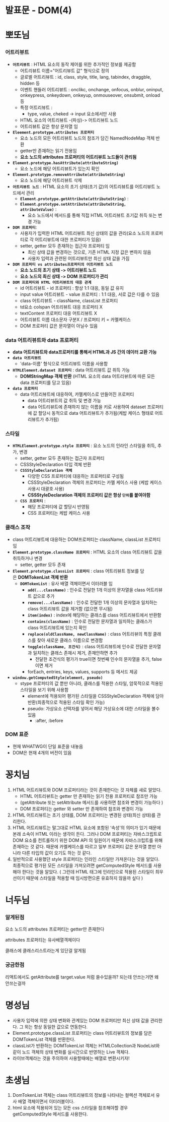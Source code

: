 # 발표문 - DOM(4)

# 뽀또님

### **어트리뷰트**

- **`어트리뷰트`** : HTML 요소의 동작 제어를 위한 추가적인 정보를 제공함
    - 어트리뷰트 이름="어트리뷰트 값" 형식으로 정의
    - 글로벌 어트리뷰트 : id, class, style, title, lang, tabindex, draggble, hidden 등
    - 이벤트 핸들러 어트리뷰트 : onclikc, onchange, onfocus, onblur, oninput, onkeypress, onkeydown, onkeyup, onmouseover, onsubmit, onload 등
    - 특정 어트리뷰트 :
        - type, value, cheked -> input 요소에서만 사용
    - HTML 요소의 어트리뷰트 -(파싱)-> 어트리뷰트 노드
    - 어트리뷰트 값은 항상 문자열 임
- **`Eleement.prototype.attributes 프로퍼티`**
    - 요소 노드의 모든 어트리뷰트 노드의 참조가 담긴 NamedNodeMap 객체 반환
    - getter만 존재하는 읽기 전용임
    - **요소 노드의 attributes 프로퍼티의 어트리뷰트 노드들이 관리됨**
- **`Element.prototype.hasAttribute(attributeString)`**
    - 요소 노드에 해당 어트리뷰트가 있는지 확인
- **`Element.prototype.removeAtrribute(attributeString)`**
    - 요소 노드에 해당 어트리뷰트 삭제
- **`어트리뷰트 노드`** : HTML 요소의 초기 상태(초기 값)의 어트리뷰트를 어트리뷰트 노드에서 관리
    - **`Element.prototype.getAttribute(attributeString)`** :
    - **`Element.prototype.setAttribute(attributeString, attributeValue)`** :
        - 요소 노드에서 메서드를 통해 직접 HTML 어트리뷰트 초기값 취득 또는 변경 가능
- **`DOM 프로퍼티`**:
    - 사용자가 입력한 HTML 어트리뷰트 최신 상태의 값을 관리(요소 노드의 프로퍼티로 각 어트리뷰트에 대한 프로퍼티가 있음)
    - setter, getter 모두 존재하는 접근자 프로퍼티 임
        - 최신 상태 값을 변경하는 것으로, 기존 HTML 지정 값은 변하지 않음
        - 사용자 입력과 관련된 어트리뷰트만 최신 상태 값을 가짐
- **`DOM 프로퍼티 vs attributes프로퍼티의 어트리뷰트 노드`**
    - **요소 노드의 초기 상태 -> 어트리뷰트 노드**
    - **요소 노드의 최신 상태 -> DOM 프로퍼티가 관리**
- **`DOM 프로퍼티와 HTML 어트리뷰트의 대응 관계`**
    - id 어트리뷰트 - id 프로퍼티 : 항상 1:1 대응, 동일 값 유지
    - input value 어트리뷰트 - value 프로퍼티 : 1:1 대응, 서로 값은 다를 수 있음
    - class 어트리뷰트 - className, classList 프로퍼티
    - td요소 colspan 어프리뷰트 대응 프로퍼티 X
    - textContent 프로퍼티 대응 어트리뷰트 X
    - 어트리뷰트 이름 대소문자 구분X / 프로퍼티 키 = 카멜케이스
    - DOM 프로퍼티 값은 문자열이 아닐수 있음

### **data 어트리뷰트와 data 프로퍼티**

- **data 어트리뷰트와 data프로퍼티를 통해서 HTML과 JS 간의 데이터 교환 가능**
- **`data 어트리뷰트`**
    - 'data-이름' 형식으로 어트리뷰트 이름을 사용함
- **`HTMLElement.dataset 프로퍼티`** : data 어트리뷰트 값 취득 가능
    - **DOMStringMap 객체 반환** (HTML 요소의 data 어트리뷰트에 따른 모든 data 프로퍼티를 담고 있음)
- **`data 프로퍼티`**
    - data 어트리뷰트에 대응하여, 카멜케이스로 만들어진 프로퍼티
        - data 어트리뷰트의 값 취득 및 변경 가능
        - data 어트리뷰트에 존재하지 않는 이름을 키로 사용하여 dataset 프로퍼티에 값 할당시 동적으로 data 어트리뷰트가 추가됨(케밥 케이스 형태로 어트리뷰트가 추가됨)

### **스타일**

- **`HTMLElement.prototype.style 프로퍼티`** : 요소 노드의 인라인 스타일을 취득, 추가, 변경
    - setter, getter 모두 존재하는 접근자 프로퍼티
    - CSSStyleDeclaration 타입 객체 반환
    - **`CSSStyleDeclaration 객체`**
        - 다양한 CSS 프로퍼티에 대응하는 프로퍼티로 구성됨
        - CSSStyleDeclaration 객체의 프로퍼티는 카멜 케이스 사용 (케밥 케이스 사용시 대괄호 사용)
        - **CSSStyleDeclaration 객체의 프로퍼티 값은 항상 `단위`를 붙여야함**
    - **`CSS 프로퍼티`** :
        - 해당 프로퍼티에 값 할당시 반영됨
        - CSS 프로퍼티는 케밥 케이스 사용

### **클래스 조작**

- class 어트리뷰트에 대응하는 DOM프로퍼티는 className, classList 프로퍼티 임
- **`Element.prototype.className 프로퍼티`** : HTML 요소의 class 어트리뷰트 값을 취득하거나 변경
    - setter, getter 모두 존재
- **`Element.prototype.classList 프로퍼티`** : class 어트리뷰트 정보를 담은 **DOMTokenList 객체 반환**
    - **`DOMTokenList`** : 유사 배열 객체이면서 이터러블 임
        - **`add(...className)`** : 인수로 전달한 1개 이상의 문자열을 class 어트리뷰트 값으로 추가
        - **`remove(...className)`** : 인수로 전달한 1개 이상의 문자열과 일치하는 class 어트리뷰트 값을 제거함 (없으면 무시됨)
        - **`item(index)`** : index에 해당하는 클래스를 class 어트리뷰트에서 반환함
        - **`contains(className)`** : 인수로 전달한 문자열과 일치하는 클래스가 class 어트리뷰트에 있는지 확인
        - **`replace(oldClassName, newClassName)`** : class 어트리뷰의 특정 클래스를 찾아 새로운 클래스 이름으로 변경함
        - **`toggle(className, 조건식)`** : class 어트리뷰트에 인수로 전달한 문자열과 일치하는 클래스 존재시 제거, 존재안하면 추가
            - 전달한 조건식의 평가가 true이면 첫번째 인수의 문자열을 추가, false이면 제거
        - forEach, entries, keys, values, supports 등 메서드 제공
- **`window.getComputedStyle(element, pseudo)`**
    - stype 프로퍼티의 값 뿐만 아니라, 클래스를 적용한 스타일, 암묵적으로 적용된 스타일을 보기 위해 사용함
        - element에 적용되어 평가된 스타일을 CSSStyleDeclaration 객체에 담아 반환(최종적으로 적용된 스타일 확인 가능)
        - pseudo: 가상요소 선택자를 넣어서 해당 가상요소에 대한 스타일을 볼수 있음
            - :after, :before

### **DOM 표준**

- 현재 WHATWG이 단일 표준을 내놓음
- DOM은 현재 4개의 버전이 있음

# 꽁치님

1. HTML 어트리뷰트와 DOM 프로퍼티라는 것이 존재한다는 것 자체를 새로 알았다.
    - HTML 어트리뷰트는 getter 만 존재하는 읽기 전용 프로퍼티로 참조만 가능
    - (getAttribute 또는 setAttribute 메서드를 사용하면 참조와 변경이 가능하다 )
    - DOM 프로퍼티는 getter 와 setter 만 존재하여 참조와 변경이 가능
2. HTML 어트리뷰트는 초기 상태를, DOM 프로퍼티는 변경된 상태(최신 상태)를 관리한다.
3. HTML 어트리뷰트는 말그대로 HTML 요소에 포함된 ‘속성'의 의미가 있기 때문에 본래 소속이 HTML 이라는 생각이 든다.
그러나 DOM 프로퍼티는 자바스크립트로 DOM 요소를 컨트롤하기 위한 DOM API 의 일원이기 때문에 자바스크립트를 위해 존재하는 것 같다. 때문에 카멜케이스를 따르고 일부 프로퍼티 값은 문자열 뿐만 아니라 다른 타입의 값이 오기도 하는 것 같다.
4. 일반적으로 사용했던 style 프로퍼티는 인라인 스타일만 가져온다는 것을 알았다. 최종적으로 평가된 모든 스타일을 가져오려면 getComputedStyle 메서드를 사용해야 한다는 것을 알았다. 
( 그런데 HTML 태그에 인라인으로 적용된 스타일이 최우선이기 때문에 스타일을 적용할 때 임시방편으론 유효하지 않을까 싶다 )

# 너두님

### 알게된점

요소 노드의 attributes 프로퍼티는 getter만 존재한다

attributes 프로퍼티는 유사배열객체이다

클래스에 클래스리스트라는게 있단걸 알게됨

### 궁금한점

리액트에서도 getAttribute를 target.value 처럼 쓸수있을까? 되는데 안쓰는거면 왜 안쓰는걸까

# 명성님

- 사용자 입력에 의한 상태 변화와 관계있는 DOM 프로퍼티만 최신 상태 값을 관리한다. 그 외는 항상 동일한 값으로 연동한다.
- Element.prototype.classList 프로퍼티는 class 어트리뷰트의 정보를 담은 DOMTokenList 객체를 반환한다.
- classList가 반환하는 DOMTokenList 객체는 HTMLCollection과 NodeList와 같이 노드 객체의 상태 변화를 실시간으로 반영하는 Live 객체다.
- 라이브객체라는 것을 주의하여 사용할때에는 배열로 변환시키자!

# 초생님

1. DomTokenList 객체는 class 어트리뷰트의 정보를 나타내는 컬렉션 객체로서 유사 배열 객체이면서 이터러블이다.
2. html 요소에 적용되어 있는 모든 css 스타일을 참조해야할 경우 getComputedStyle 메서드를 사용한다.
